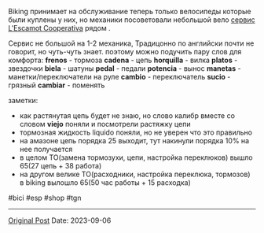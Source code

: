 Biking принимает на обслуживание теперь только велосипеды которые были куплены у них, но механики посоветовали небольшой вело [сервис L'Escamot Cooperativa](https://maps.app.goo.gl/w1qsaQGWFH4vQarn6?g_st=ic) рядом . 

Сервис не большой на 1-2 механика, Традицонно по английски почти не говорит, но чуть-чуть знает. поэтому можно подучить пару слов для комфорта:
**frenos** - тормоза
**cadena** - цепь
**horquilla** - вилка
**platos** - звездочки
**biela** - шатуны
**pedal** - педали
**potencia** - вынос
**manetas** - манетки/переключатели на руле
**cambio** - переключатель
**sucio** - грязный
**cambiar** - поменять

заметки:
* как растянутая цепь будет не знаю, но слово калибр вместе со словом **viejo** поняли и посмотрели растяжку цепи
* тормозная жидкость liquido поняли, но не уверен что это правильно
* на амазоне цепь порядка 25 выходит, тут накинули порядка 10% на нее получается
* в целом ТО(замена тормозухи, цепи, настройка переклюков) вышло 65(27 цепь + 38 работа)
* на другом велике ТО(расходники, настройка переклюка, тормозов) в biking вылошло 65(50 час работы + 15 расходка)

#bici #esp #shop #tgn

---
[Original Post](https://t.me/lev2tarragona/1536)
Date: 2023-09-06
